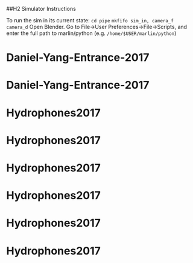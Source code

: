 ##H2 Simulator Instructions
 
To run the sim in its current state:
	`cd pipe`
	`mkfifo sim_in, camera_f camera_d` 
	Open Blender. Go to File->User Preferences->File->Scripts, and enter the full path to marlin/python (e.g. `/home/$USER/marlin/python`)  
# Daniel-Yang-Entrance-2017
# Daniel-Yang-Entrance-2017
# Hydrophones2017
# Hydrophones2017
# Hydrophones2017
# Hydrophones2017
# Hydrophones2017
# Hydrophones2017
